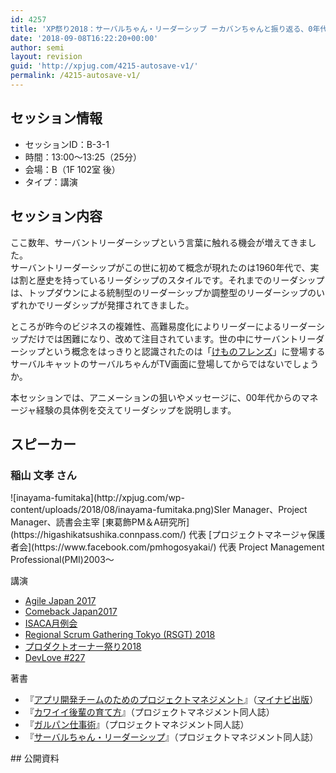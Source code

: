 ```yaml
---
id: 4257
title: 'XP祭り2018：サーバルちゃん・リーダーシップ ーカバンちゃんと振り返る、0年代からのマネージャ経験とかー（稲山文孝さん）'
date: '2018-09-08T16:22:20+00:00'
author: semi
layout: revision
guid: 'http://xpjug.com/4215-autosave-v1/'
permalink: /4215-autosave-v1/
---
```


## セッション情報

- セッションID：B-3-1
- 時間：13:00～13:25（25分）
- 会場：B（1F 102室 後）
- タイプ：講演

## セッション内容

ここ数年、サーバントリーダーシップという言葉に触れる機会が増えてきました。  
サーバントリーダーシップがこの世に初めて概念が現れたのは1960年代で、実は割と歴史を持っているリーダシップのスタイルです。それまでのリーダシップは、トップダウンによる統制型のリーダーシップか調整型のリーダーシップのいずれかでリーダシップが発揮されてきました。

ところが昨今のビジネスの複雑性、高難易度化によりリーダーによるリーダーシップだけでは困難になり、改めて注目されています。世の中にサーバントリーダーシップという概念をはっきりと認識されたのは「[けものフレンズ](https://kemono-friends.jp/)」に登場するサーバルキャットのサーバルちゃんがTV画面に登場してからではないでしょうか。

本セッションでは、アニメーションの狙いやメッセージに、00年代からのマネージャ経験の具体例を交えてリーダシップを説明します。

## スピーカー

### 稲山 文孝 さん

<div class="profile">![inayama-fumitaka](http://xpjug.com/wp-content/uploads/2018/08/inayama-fumitaka.png)SIer Manager、Project Manager、読書会主宰  
[東葛飾PM＆A研究所](https://higashikatsushika.connpass.com/) 代表  
[プロジェクトマネージャ保護者会](https://www.facebook.com/pmhogosyakai/) 代表  
Project Management Professional(PMI)2003～

講演

- [Agile Japan 2017](https://www.agilejapan.org/2017/)
- [Comeback Japan2017](https://comebackjapan.doorkeeper.jp/events/59537)
- [ISACA月例会](http://www.isaca.gr.jp/education/kako.html)
- [Regional Scrum Gathering Tokyo (RSGT) 2018](https://2018.scrumgatheringtokyo.org/)
- [プロダクトオーナー祭り2018](https://postudy.doorkeeper.jp/events/64846)
- [DevLove #227](https://devlove.doorkeeper.jp/events/74713)

著書

- 『[アプリ開発チームのためのプロジェクトマネジメント](https://book.mynavi.jp/ec/products/detail/id=38151)』（[マイナビ出版](http://pub.mynavi.jp/)）
- 『[カワイイ後輩の育て方](http://inayama.hatenadiary.jp/archive/category/%E3%82%AB%E3%83%AF%E3%82%A4%E3%82%A4%E5%BE%8C%E8%BC%A9%E3%81%AE%E8%82%B2%E3%81%A6%E6%96%B9)』（プロジェクトマネジメント同人誌）
- 『[ガルパン仕事術](http://inayama.hatenadiary.jp/archive/category/%E3%82%AC%E3%83%AB%E3%83%91%E3%83%B3%E4%BB%95%E4%BA%8B%E8%A1%93)』（プロジェクトマネジメント同人誌）
- 『[サーバルちゃん・リーダーシップ](http://inayama.hatenadiary.jp/archive/category/%E3%82%B5%E3%83%BC%E3%83%90%E3%83%AB%E3%81%A1%E3%82%83%E3%82%93%E3%83%BB%E3%83%AA%E3%83%BC%E3%83%80%E3%83%BC%E3%82%B7%E3%83%83%E3%83%97)』（プロジェクトマネジメント同人誌）

</div>## 公開資料

<script async="" class="speakerdeck-embed" data-id="6502095d5a034601bf5d605067b48884" data-ratio="1.77777777777778" src="//speakerdeck.com/assets/embed.js"></script>
